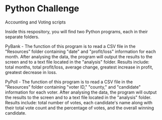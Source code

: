 # Python Challenge
Accounting and Voting scripts

Inside this respository, you will find two Python programs, each in their separate folders.

PyBank - 
The function of this program is to read a CSV file in the "Resources" folder containing "date" and "profit/loss" information for each month.
After analysing the data, the program will output the results to the screen and to a text file located in the "analysis" folder.
Results include: total months, total profit/loss, average change, greatest increase in profit, greatest decrease in loss.

PyPoll -
The function of this program is to read a CSV file in the "Resources" folder containing "voter ID," "county," and "candidate" information for each voter.
After analysing the data, the program will output the results to the screen and to a text file located in the "analysis" folder.
Results include: total number of votes, each candidate's name along with their total vote count and the percentage of votes, and the overall winning candidate.


